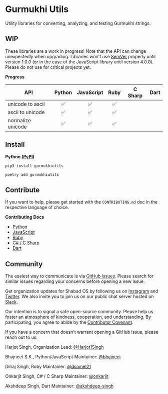 # Gurmukhi Utils

Utility libraries for converting, analyzing, and testing Gurmukhi strings.

## WIP

These libraries are a work in progress! Note that the API can change unexpectedly when upgrading. Libraries won't use [SemVer](https://semver.org/) properly until version 1.0.0 (or in the case of the JavaScript library until version 4.0.0). Please do not use for critical projects yet.

**Progress**

| API               |       Python       |     JavaScript     |        Ruby        | C Sharp | Dart |
| ----------------- | :----------------: | :----------------: | :----------------: | :-----: | :--: |
| unicode to ascii  | :white_check_mark: | :white_check_mark: | :white_check_mark: |         |      |
| ascii to unicode  | :white_check_mark: | :white_check_mark: | :white_check_mark: |         |      |
| normalize unicode | :white_check_mark: | :white_check_mark: | :white_check_mark: |         |      |

## Install

**Python ([PyPI](https://pypi.org/project/gurmukhiutils/))**

```shell
pip3 install gurmukhiutils
```

```shell
poetry add gurmukhiutils
```

## Contribute

If you want to help, please get started with the `CONTRIBUTING.md` doc in the respective language of choice.

**Contributing Docs**

- [Python](/python/CONTRIBUTING.md)
- [JavaScript](/javascript/CONTRIBUTING.md)
- [Ruby](/ruby/CONTRIBUTING.md)
- [C# / C Sharp](/csharp/CONTRIBUTING.md)
- [Dart](/dart/CONTRIBUTING.md)

## Community

The easiest way to communicate is via [GitHub issues](https://github.com/shabados/gurmukhi-utils/issues). Please search for similar issues regarding your concerns before opening a new issue.

Get organization updates for Shabad OS by following us on [Instagram](https://www.instagram.com/shabad_os/) and [Twitter](https://twitter.com/shabad_os/). We also invite you to join us on our public chat server hosted on [Slack](https://chat.shabados.com/).

Our intention is to signal a safe open-source community. Please help us foster an atmosphere of kindness, cooperation, and understanding. By participating, you agree to abide by the [Contributor Covenant](https://www.contributor-covenant.org/version/2/0/code_of_conduct/).

If you have a concern that doesn't warrant opening a GitHub issue, please reach out to us:

Harjot Singh, Organization Lead: [@Harjot1Singh](https://github.com/Harjot1Singh)

Bhajneet S.K., Python/JavaScript Maintainer: [@bhajneet](https://github.com/bhajneet/)

Dilraj Singh, Ruby Maintainer: [@dsomel21](https://github.com/dsomel21)

Onkarjit Singh, C# / C Sharp Maintainer: [@onkarjit](https://github.com/onkarjit)

Akshdeep Singh, Dart Maintainer: [@akshdeep-singh](https://github.com/akshdeep-singh)
